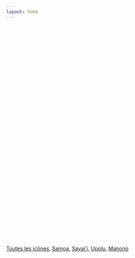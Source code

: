```yaml
---
layout: home
---
```


<div>

<div id="post"></div>

<div id="map"></div>

<p>
  <a href="JavaScript:showAllIcons()">Toutes les icônes,</a>
  <a href="JavaScript:setBounds(samoa)"> Samoa,</a>
  <a href="JavaScript:setBounds(savaii)"> Savai'i,</a>
  <a href="JavaScript:setBounds(upolu)"> Upolu,</a>
  <a href="JavaScript:setBounds(manono)"> Manono</a>
</p>

<style>
#map {
  width: 90vw; 
  height: 60vw; 
}
</style>

<script src="https://maps.googleapis.com/maps/api/js"></script>

<script>
var map;
var markers = new Array();
var markersCl = new Array();

var samoa = [
  new google.maps.LatLng(-13.499144,-172.78738),
  new google.maps.LatLng(-13.451613, -172.33061),
  new google.maps.LatLng(-13.8756895, -171.60178),
  new google.maps.LatLng(-14.037134, -171.67784)
];

var savaii = [
  new google.maps.LatLng(-13.499144,-172.78738),
  new google.maps.LatLng(-13.451613, -172.33061),
  new google.maps.LatLng(-13.66891, -172.17941),
  new google.maps.LatLng(-13.801262, -172.52443)
];

var upolu = [
  new google.maps.LatLng(-13.83045,-172.0081),
  new google.maps.LatLng(-13.8756895, -171.60178),
  new google.maps.LatLng(-14.037134, -171.67784)
];

var manono = [
  new google.maps.LatLng(-13.853478,-172.11687),
  new google.maps.LatLng(-13.83045, -172.0081),
  new google.maps.LatLng(-13.753836,-172.11687)
];

function setPost(code) {
  $('#post').load('/samoa/2015/08/' + code + '/', function() {
    $('#post').get(0).scrollIntoView();
  });
}

function setBounds(bounds){
  var bs = new google.maps.LatLngBounds();
  bounds.forEach(function(a) { 
    bs.extend(a);
  });
  map.fitBounds(bs);
}

function setMarkerFromLocation(x,y,id,icon){
  var location = new google.maps.LatLng(x,y);
  var marker;

  var image = {
    url: "/samoa/icon/" + icon + ".svg",
    size: new google.maps.Size(50, 50),
    origin: new google.maps.Point(0, 0),
    anchor: new google.maps.Point(25, 25),
    scaledSize: new google.maps.Size(25, 25)
  };

  marker = new google.maps.Marker( 
  { map: map,
    icon: image,
    position: location 
  }); 
  
  google.maps.event.addListener(marker, 'click', 
    function() { 
      setPost(id); 
      nextIcon();
    }
  ); 

  marker.setVisible(false);
  markers.push(marker);
}

function nextIcon() {
  if(markers.length > 0){
    var marker = markers.shift();
    marker.setVisible(true);
    if(markersCl.length > 0){
      var prev = markersCl[markersCl.length - 1];
      prev.setVisible(false);
    }
    markersCl.push(marker);
  }else{
   // showAllIcons();
  }
}

function showAllIcons() {
  $.each( markers, function( key, value ) {
    markers.splice(key,1);
    markersCl.push(value);
  });

  $.each( markersCl, function( key, value ) {
    value.setVisible(true);
  });


}

function setStyles(map){
  map.set('styles', [ { "featureType": "water", "elementType": "geometry", "stylers": [ { "visibility": "on" }, { "color": "#aee2e0" } ] }, { "featureType": "landscape", "elementType": "geometry.fill", "stylers": [ { "color": "#abce83" } ] }, { "featureType": "poi", "elementType": "geometry.fill", "stylers": [ { "color": "#769E72" } ] }, { "featureType": "poi", "elementType": "labels.text.fill", "stylers": [ { "color": "#7B8758" } ] }, { "featureType": "poi", "elementType": "labels.text.stroke", "stylers": [ { "color": "#EBF4A4" } ] }, { "featureType": "poi.park", "elementType": "geometry", "stylers": [ { "visibility": "simplified" }, { "color": "#8dab68" } ] }, { "featureType": "road", "elementType": "geometry.fill", "stylers": [ { "visibility": "simplified" } ] }, { "featureType": "road", "elementType": "labels.text.fill", "stylers": [ { "color": "#5B5B3F" } ] }, { "featureType": "road", "elementType": "labels.text.stroke", "stylers": [ { "color": "#ABCE83" } ] }, { "featureType": "road", "elementType": "labels.icon", "stylers": [ { "visibility": "off" } ] }, { "featureType": "road.local", "elementType": "geometry", "stylers": [ { "color": "#A4C67D" } ] }, { "featureType": "road.arterial", "elementType": "geometry", "stylers": [ { "color": "#9BBF72" } ] }, { "featureType": "road.highway", "elementType": "geometry", "stylers": [ { "color": "#EBF4A4" } ] }, { "featureType": "transit", "stylers": [ { "visibility": "off" } ] }, { "featureType": "administrative", "elementType": "geometry.stroke", "stylers": [ { "visibility": "on" }, { "color": "#87ae79" } ] }, { "featureType": "administrative", "elementType": "geometry.fill", "stylers": [ { "color": "#7f2200" }, { "visibility": "off" } ] }, { "featureType": "administrative", "elementType": "labels.text.stroke", "stylers": [ { "color": "#ffffff" }, { "visibility": "on" }, { "weight": 4.1 } ] }, { "featureType": "administrative", "elementType": "labels.text.fill", "stylers": [ { "color": "#495421" } ] }, { "featureType": "administrative.neighborhood", "elementType": "labels", "stylers": [ { "visibility": "off" } ] } ]);
}

function initialize() {
  
  $('#post').load('/samoa/2015/08/story/');
  var mapCanvas = document.getElementById('map');
  var mapOptions = {
    zoom: 10,
    mapTypeId: google.maps.MapTypeId.ROADMAP
  };
  map = new google.maps.Map(mapCanvas, mapOptions);
  setStyles(map);

  setMarkerFromLocation(-13.753836,-172.11687,"ferry","ferry");
  setMarkerFromLocation(-13.613283,-172.20215, "joelan","fale");
  setMarkerFromLocation(-13.66891,-172.17941,"bus","bus");
  setMarkerFromLocation(-13.748744,-172.22913,"salelonga", "market");
  setMarkerFromLocation(-13.451613,-172.33061, "lava-fields", "church");
  setMarkerFromLocation(-13.536176,-172.39386, "crater-man","crater");
  setMarkerFromLocation(-13.499144,-172.78738, "falealupo","snorkel");
  setMarkerFromLocation(-13.745346,-172.3137, "afa-aau-waterfall","waterfall");
  setMarkerFromLocation(-13.708181,-172.60092, "satuiatua","fale");
  setMarkerFromLocation(-13.801262,-172.52443,"blow-hole","blow-hole");
  setMarkerFromLocation(-14.037134,-171.67784, "maota-o-maa","fale");
  setMarkerFromLocation(-14.0157,-171.7358,"coastal-walk", "hiker");
  setMarkerFromLocation(-13.834241,-171.77185, "apia", "market");
  setMarkerFromLocation(-13.8756895,-171.60178, "piula-cave", "church");
  setMarkerFromLocation(-13.853478,-172.11687, "manono", "fale");
  setMarkerFromLocation(-13.83045,-172.0081, "plane", "plane");

  setBounds(samoa);
  nextIcon();
}


google.maps.event.addDomListener(window, 'load', initialize);

</script>




